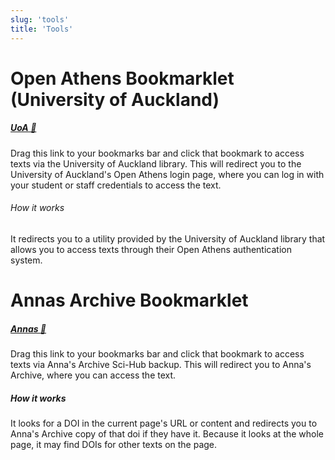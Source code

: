 ```yaml
---
slug: 'tools'
title: 'Tools'
---
```


# Open Athens Bookmarklet (University of Auckland)
##### [UoA 🔑](javascript:(()=>{location=`https://go.openathens.net/redirector/auckland.ac.nz?url=${encodeURI(location.href)}`})())
Drag this link to your bookmarks bar and click that bookmark to access texts via the University of Auckland library. This will redirect you to the University of Auckland's Open Athens login page, where you can log in with your student or staff credentials to access the text.

###### How it works
It redirects you to a utility provided by the University of Auckland library that allows you to access texts through their Open Athens authentication system. 

# Annas Archive Bookmarklet
##### [Annas 🔑](javascript:(()=>{location=`https://annas-archive.org/scidb/${`${location.href}\n${document.body.innerText}`.match(/\b10\.\d{4,9}\/[-._;()/:A-Z0-9]+/gi)[0]}`})())
Drag this link to your bookmarks bar and click that bookmark to access texts via Anna's Archive Sci-Hub backup. This will redirect you to Anna's Archive, where you can access the text.

##### How it works
It looks for a DOI in the current page's URL or content and redirects you to Anna's Archive copy of that doi if they have it. Because it looks at the whole page, it may find DOIs for other texts on the page.